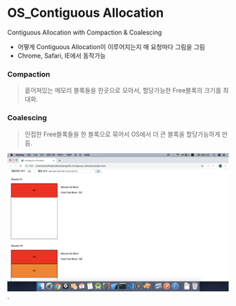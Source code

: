 # OS_Contiguous Allocation
Contiguous Allocation with Compaction & Coalescing

- 어떻게 Contiguous Allocation이 이루어지는지 매 요청마다 그림을 그림
- Chrome, Safari, IE에서 동작가능


### Compaction

> 흩어져있는 메모리 블록들을 한곳으로 모아서, 할당가능한 Free블록의 크기를 최대화. 


### Coalescing

> 인접한 Free블록들을 한 블록으로 묶어서 OS에서 더 큰 블록을 할당가능하게 만듬.


 
![Alt Text](https://github.com/khujay15/OS_Contiguous-Allocation/blob/master/ScreenShot.png).
